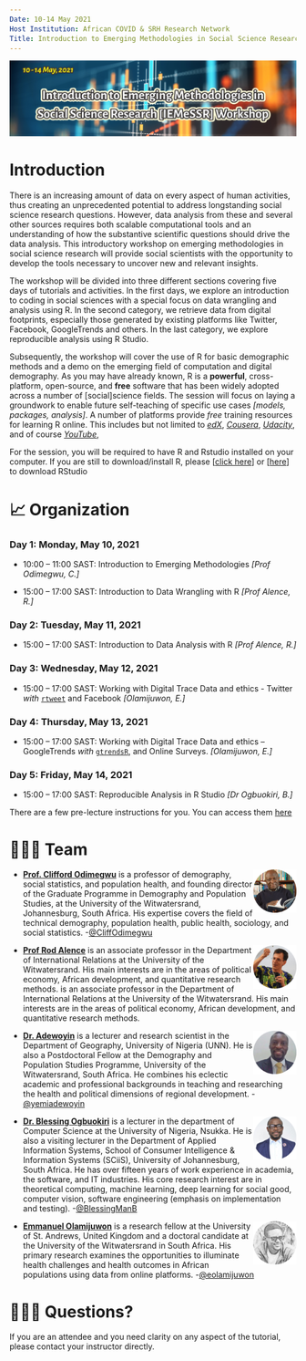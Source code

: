 ```yaml
---
Date: 10-14 May 2021
Host Institution: African COVID & SRH Research Network
Title: Introduction to Emerging Methodologies in Social Science Research Workshop
---
```


<img src="Images/header.png" align="centre"/>

# Introduction

There is an increasing amount of data on every aspect of human activities, thus creating an unprecedented potential to address longstanding social science research questions. However, data analysis from these and several other sources requires both scalable computational tools and an understanding of how the substantive scientific questions should drive the data analysis. This introductory workshop on emerging methodologies in social science research will provide social scientists with the opportunity to develop the tools necessary to uncover new and relevant insights.

The workshop will be divided into three different sections covering five days of tutorials and activities. In the first days, we explore an introduction to coding in social sciences with a special focus on data wrangling and analysis using R. In the second category, we retrieve data from digital footprints, especially those generated by existing platforms like Twitter, Facebook, GoogleTrends and others. In the last category, we explore reproducible analysis using R Studio.

Subsequently, the workshop will cover the use of R for basic demographic methods and a demo on the emerging field of computation and digital demography. As you may have already known, R is a **powerful**, cross-platform, open-source, and **free** software that has been widely adopted across a number of [social]science fields. The session will focus on laying a groundwork to enable future self-teaching of specific use cases *[models, packages, analysis]*. A number of platforms provide *free* training resources for learning R online. This includes but not limited to [*edX*](https://www.edx.org/), [*Cousera*](https://www.coursera.org/), [*Udacity*](https://www.udacity.com/), and of course [*YouTube*](https://www.youtube.com/),

For the session, you will be required to have R and Rstudio installed on your computer. If you are still to download/install R, please [[click here](https://cloud.r-project.org/)] or [[here](https://rstudio.com/products/rstudio/download/)] to download RStudio

# :chart_with_upwards_trend: **Organization**

### Day 1: Monday, May 10, 2021

-   10:00 – 11:00 SAST: Introduction to Emerging Methodologies *[Prof Odimegwu, C.]*

-   15:00 – 17:00 SAST: Introduction to Data Wrangling with R *[Prof Alence, R.]*

### Day 2: Tuesday, May 11, 2021

-   15:00 – 17:00 SAST: Introduction to Data Analysis with R *[Prof Alence, R.]*

### Day 3: Wednesday, May 12, 2021

-   15:00 – 17:00 SAST: Working with Digital Trace Data and ethics - Twitter *with* [`rtweet`](https://github.com/ropensci/rtweet) and Facebook *[Olamijuwon, E.]*

### Day 4: Thursday, May 13, 2021

-   15:00 – 17:00 SAST: Working with Digital Trace Data and ethics – GoogleTrends *with* [`gtrendsR`](https://github.com/PMassicotte/gtrendsR), and Online Surveys. *[Olamijuwon, E.]*

### Day 5: Friday, May 14, 2021

-   15:00 – 17:00 SAST: Reproducible Analysis in R Studio *[Dr Ogbuokiri, B.]*

There are a few pre-lecture instructions for you. You can access them [here](/Lectures/README.md)

# :family_man_man_boy: **Team**

<img src="Images/instructors_odimegwu.png" align="right" width="15%"/>

-   [**Prof. Clifford Odimegwu**](https://orcid.org/0000-0002-6273-8807) is a professor of demography, social statistics, and population health, and founding director of the Graduate Programme in Demography and Population Studies, at the University of the Witwatersrand, Johannesburg, South Africa. His expertise covers the field of technical demography, population health, public health, sociology, and social statistics. -[\@CliffOdimegwu](https://twitter.com/CliffOdimegwu)

<img src="Images/instructors_alence.png" align="right" width="15%"/>

-   [**Prof Rod Alence**](https://www.wits.ac.za/staff/academic-a-z-listing/a/rodalencewitsacza/) is an associate professor in the Department of International Relations at the University of the Witwatersrand. His main interests are in the areas of political economy, African development, and quantitative research methods. is an associate professor in the Department of International Relations at the University of the Witwatersrand. His main interests are in the areas of political economy, African development, and quantitative research methods.

<img src="Images/instructors_adewoyin.png" align="right" width="15%"/>

-   [**Dr. Adewoyin**](https://www.wits.ac.za/staff/academic-a-z-listing/a/adeyemiadewoyinwitsacza/) is a lecturer and research scientist in the Department of Geography, University of Nigeria (UNN). He is also a Postdoctoral Fellow at the Demography and Population Studies Programme, University of the Witwatersrand, South Africa. He combines his eclectic academic and professional backgrounds in teaching and researching the health and political dimensions of regional development. -[\@yemiadewoyin](https://twitter.com/yemiadewoyin)

<img src="Images/instructors_ogbuokiri.png" align="right" width="15%"/>

-   [**Dr. Blessing Ogbuokiri**](https://scholar.google.com/citations?user=JZ_wxE4AAAAJ&hl=en) is a lecturer in the department of Computer Science at the University of Nigeria, Nsukka. He is also a visiting lecturer in the Department of Applied Information Systems, School of Consumer Intelligence & Information Systems (SCiiS), University of Johannesburg, South Africa. He has over fifteen years of work experience in academia, the software, and IT industries. His core research interest are in theoretical computing, machine learning, deep learning for social good, computer vision, software engineering (emphasis on implementation and testing). -[\@BlessingManB](https://twitter.com/BlessingManB)

<img src="Images/instructors_olamijuwon.png" align="right" width="15%"/>

-   [**Emmanuel Olamijuwon**](https://e.olamijuwon.com/) is a research fellow at the University of St. Andrews, United Kingdom and a doctoral candidate at the University of the Witwatersrand in South Africa. His primary research examines the opportunities to illuminate health challenges and health outcomes in African populations using data from online platforms. -[\@eolamijuwon](https://twitter.com/eolamijuwon)

# :family_man_man_boy: **Questions?**

If you are an attendee and you need clarity on any aspect of the tutorial, please contact your instructor directly.
